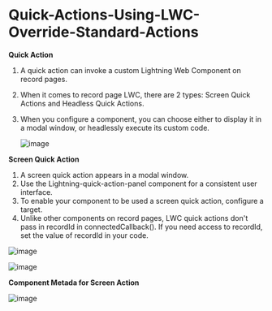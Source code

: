 # Quick-Actions-Using-LWC-Override-Standard-Actions

**Quick Action**

1. A quick action can invoke a custom Lightning Web Component on record pages.
2. When it comes to record page LWC, there are 2 types: Screen Quick Actions and Headless Quick Actions.
3. When you configure a component, you can choose either to display it in a modal window, or headlessly execute its custom code.

   ![image](https://github.com/user-attachments/assets/3f4638a9-dbfc-4624-8762-13e36f20c301)

**Screen Quick Action**

1. A screen quick action appears in a modal window.
2. Use the Lightning-quick-action-panel component for a consistent user interface.
3. To enable your component to be used a screen quick action, configure a target.
4. Unlike other components on record pages, LWC quick actions don't pass in recordId in connectedCallback(). If you need access to recordId, set the value of recordId in your code.

![image](https://github.com/user-attachments/assets/a26b4318-e8d8-47ed-8387-f68446961918)

![image](https://github.com/user-attachments/assets/5a1284e2-ba2a-4de0-82a5-c96f9eaddd2d)

**Component Metada for Screen Action**

![image](https://github.com/user-attachments/assets/cc851f6b-9008-4f8b-943d-017385fbc404)

